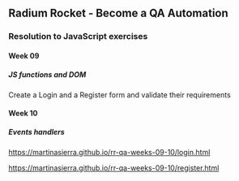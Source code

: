 ## Radium Rocket - Become a QA Automation
### Resolution to JavaScript exercises

#### Week 09
##### JS functions and DOM
Create a Login and a Register form and validate their requirements

#### Week 10
##### Events handlers

https://martinasierra.github.io/rr-qa-weeks-09-10/login.html

https://martinasierra.github.io/rr-qa-weeks-09-10/register.html
